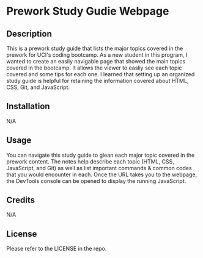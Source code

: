 # Prework Study Gudie Webpage

## Description

This is a prework study guide that lists the major topics covered in the prework for UCI's coding bootcamp. As a new student in this program, I wanted to create an easily navigable page that showed the main topics covered in the bootcamp. It allows the viewer to easliy see each topic covered and some tips for each one. I learned that setting up an organized study guide is helpful for retaining the information covered about HTML, CSS, Git, and JavaScript. 

## Installation

N/A

## Usage

You can navigate this study guide to glean each major topic covered in the prework content. The notes help describe each topic (HTML, CSS, JavaScript, and Git) as well as list important commands & common codes that you would encounter in each. Once the URL takes you to the webpage, the DevTools console can be opened to display the running JavaScript. 

## Credits

N/A

## License

Please refer to the LICENSE in the repo.
